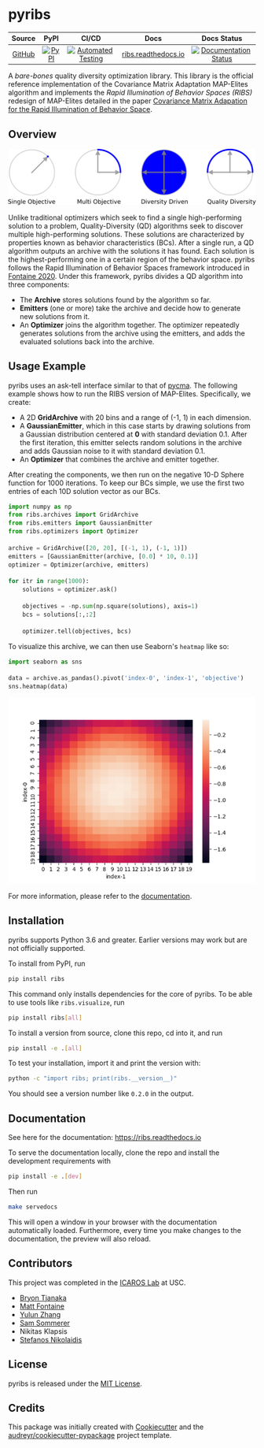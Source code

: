 # pyribs

|                     Source                     |                                                       PyPI                                                        |                                                                                                                  CI/CD                                                                                                                   |                        Docs                        |                                                                   Docs Status                                                                    |
| :--------------------------------------------: | :---------------------------------------------------------------------------------------------------------------: | :--------------------------------------------------------------------------------------------------------------------------------------------------------------------------------------------------------------------------------------: | :------------------------------------------------: | :----------------------------------------------------------------------------------------------------------------------------------------------: |
| [GitHub](https://github.com/icaros-usc/pyribs) | [![PyPI](https://img.shields.io/pypi/v/ribs.svg?style=flat-square&color=blue)](https://pypi.python.org/pypi/ribs) | [![Automated Testing](https://img.shields.io/endpoint.svg?url=https%3A%2F%2Factions-badge.atrox.dev%2Ficaros-usc%2Fpyribs%2Fbadge&style=flat-square)](https://github.com/icaros-usc/pyribs/actions?query=workflow%3A"Automated+Testing") | [ribs.readthedocs.io](https://ribs.readthedocs.io) | [![Documentation Status](https://readthedocs.org/projects/ribs/badge/?version=latest&style=flat-square)](https://readthedocs.org/projects/ribs/) |

A _bare-bones_ quality diversity optimization library. This library is the
official reference implementation of the Covariance Matrix Adaptation MAP-Elites
algorithm and implements the _Rapid Illumination of Behavior Spaces (RIBS)_
redesign of MAP-Elites detailed in the paper
[Covariance Matrix Adapation for the Rapid Illumination of Behavior Space](https://arxiv.org/abs/1912.02400).

## Overview

![Types of Optimization](readme_assets/optimization_types.png)

Unlike traditional optimizers which seek to find a single high-performing
solution to a problem, Quality-Diversity (QD) algorithms seek to discover
multiple high-performing solutions. These solutions are characterized by
properties known as behavior characteristics (BCs). After a single run, a QD
algorithm outputs an archive with the solutions it has found. Each solution is
the highest-performing one in a certain region of the behavior space. pyribs
follows the Rapid Illumination of Behavior Spaces framework introduced in
[Fontaine 2020](https://arxiv.org/abs/1912.02400). Under this framework, pyribs
divides a QD algorithm into three components:

- The **Archive** stores solutions found by the algorithm so far.
- **Emitters** (one or more) take the archive and decide how to generate new
  solutions from it.
- An **Optimizer** joins the algorithm together. The optimizer repeatedly
  generates solutions from the archive using the emitters, and adds the
  evaluated solutions back into the archive.

## Usage Example

pyribs uses an ask-tell interface similar to that of
[pycma](https://pypi.org/project/cma/). The following example shows how to run
the RIBS version of MAP-Elites. Specifically, we create:

- A 2D **GridArchive** with 20 bins and a range of (-1, 1) in each dimension.
- A **GaussianEmitter**, which in this case starts by drawing solutions from a
  Gaussian distribution centered at **0** with standard deviation 0.1. After the
  first iteration, this emitter selects random solutions in the archive and adds
  Gaussian noise to it with standard deviation 0.1.
- An **Optimizer** that combines the archive and emitter together.

After creating the components, we then run on the negative 10-D Sphere function
for 1000 iterations. To keep our BCs simple, we use the first two entries of
each 10D solution vector as our BCs.

```python
import numpy as np
from ribs.archives import GridArchive
from ribs.emitters import GaussianEmitter
from ribs.optimizers import Optimizer

archive = GridArchive([20, 20], [(-1, 1), (-1, 1)])
emitters = [GaussianEmitter(archive, [0.0] * 10, 0.1)]
optimizer = Optimizer(archive, emitters)

for itr in range(1000):
    solutions = optimizer.ask()

    objectives = -np.sum(np.square(solutions), axis=1)
    bcs = solutions[:,:2]

    optimizer.tell(objectives, bcs)
```

To visualize this archive, we can then use Seaborn's `heatmap` like so:

```python
import seaborn as sns

data = archive.as_pandas().pivot('index-0', 'index-1', 'objective')
sns.heatmap(data)
```

![Sphere heatmap](readme_assets/sphere_heatmap.png)

For more information, please refer to the
[documentation](https://ribs.readthedocs.io/).

## Installation

pyribs supports Python 3.6 and greater. Earlier versions may work but are not
officially supported.

To install from PyPI, run

```bash
pip install ribs
```

This command only installs dependencies for the core of pyribs. To be able to
use tools like `ribs.visualize`, run

```bash
pip install ribs[all]
```

To install a version from source, clone this repo, cd into it, and run

```bash
pip install -e .[all]
```

To test your installation, import it and print the version with:

```bash
python -c "import ribs; print(ribs.__version__)"
```

You should see a version number like `0.2.0` in the output.

## Documentation

See here for the documentation: <https://ribs.readthedocs.io>

To serve the documentation locally, clone the repo and install the development
requirements with

```bash
pip install -e .[dev]
```

Then run

```bash
make servedocs
```

This will open a window in your browser with the documentation automatically
loaded. Furthermore, every time you make changes to the documentation, the
preview will also reload.

## Contributors

This project was completed in the [ICAROS Lab](http://icaros.usc.edu) at USC.

- [Bryon Tjanaka](https://btjanaka.net)
- [Matt Fontaine](https://github.com/tehqin)
- [Yulun Zhang](https://github.com/lunjohnzhang)
- [Sam Sommerer](https://github.com/sam-som-usc)
- Nikitas Klapsis
- [Stefanos Nikolaidis](https://stefanosnikolaidis.net)

## License

pyribs is released under the
[MIT License](https://github.com/icaros-usc/pyribs/blob/master/LICENSE).

## Credits

This package was initially created with
[Cookiecutter](https://github.com/audreyr/cookiecutter) and the
[audreyr/cookiecutter-pypackage](https://github.com/audreyr/cookiecutter-pypackage)
project template.
